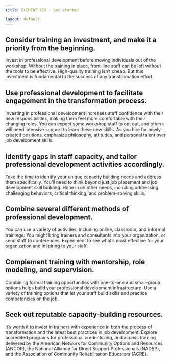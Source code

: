 ```yaml
---
title: ELEMENT SIX - get started

layout: default
---
```

## Consider training an investment, and make it a priority from the beginning.
Invest in professional development before moving individuals out of the workshop. Without the training in place, front-line staff can be left without the tools to be effective. High-quality training isn’t cheap. But this investment is fundamental to the success of any transformation effort.

## Use professional development to facilitate engagement in the transformation process.
 Investing in professional development increases staff confidence with their new responsibilities, making them feel more comfortable with their changing roles. You can expect some workshop staff to opt out, and others will need intensive support to learn these new skills. As you hire for newly created positions, emphasize philosophy, attitudes, and personal talent over job development skills.

## Identify gaps in staff capacity, and tailor professional development activities accordingly.
Take the time to identify your unique capacity building needs and address them specifically. You’ll need to think beyond just job placement and job development skill building. Hone in on other needs, including addressing challenging behaviors, critical thinking, and problem-solving skills.

## Combine several different methods of professional development.
You can use a variety of activities, including online, classroom, and informal trainings. You might bring trainers and consultants into your organization, or send staff to conferences. Experiment to see what’s most effective for your organization and inspiring to your staff.

## Complement training with mentorship, role modeling, and supervision.
Combining formal training opportunities with one-to-one and small-group options helps build your professional development infrastructure. Use a variety of training options that let your staff build skills and practice competencies on the job.

## Seek out reputable capacity-building resources.
It’s worth it to invest in trainers with experience in both the process of transformation and the latest best practices in job development. Explore accredited programs for professional credentialing, and access training delivered by the American Network for Community Options and Resources (ANCOR), the National Alliance for Direct Support Professionals (NADSP), and the Association of Community Rehabilitation Educators (ACRE).

